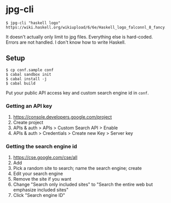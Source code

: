 # jpg-cli

```
$ jpg-cli "haskell logo"
https://wiki.haskell.org/wikiupload/6/6e/Haskell_logo_falconnl_8_fancy.png
```

It doesn't actually only limit to jpg files. Everything else is hard-coded.
Errors are not handled. I don't know how to write Haskell.

## Setup

```
$ cp conf.sample conf
$ cabal sandbox init
$ cabal install -j
$ cabal build
```

Put your public API access key and custom search engine id in `conf`.

### Getting an API key

1. https://console.developers.google.com/project
2. Create project
3. APIs & auth > APIs > Custom Search API > Enable
4. APIs & auth > Credentials > Create new Key > Server key

### Getting the search engine id

1. https://cse.google.com/cse/all
2. Add
3. Pick a random site to search; name the search engine; create
4. Edit your search engine
5. Remove the site if you want
6. Change "Search only included sites" to "Search the entire web but emphasize
   included sites"
7. Click "Search engine ID"
